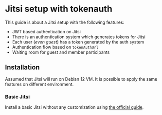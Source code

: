 # Jitsi setup with tokenauth

This guide is about a Jitsi setup with the following features:

- JWT based authentication on Jitsi
- There is an authentication system which generates tokens for Jitsi
- Each user (_even guest_) has a token generated by the auth system
- Authentication flow based on `tokenAuthUrl`
- Waiting room for guest and member participants

## Installation

Assumed that Jitsi will run on Debian 12 VM. It is possible to apply the same
features on different environment.

### Basic Jitsi

Install a basic Jitsi without any customization using
[the official guide](https://jitsi.github.io/handbook/docs/devops-guide/devops-guide-quickstart).

